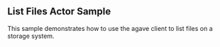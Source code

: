 ## List Files Actor Sample ##

This sample demonstrates how to use the agave client to list files on a storage system.